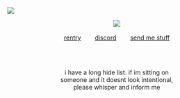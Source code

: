 ![](https://komarev.com/ghpvc/?username=deviqnt&color=FFCC01&label=roses)
<p align="center">
<img src="https://file.garden/ZtttMuQF4zKolxd7/argenthill2"/>
</p>
<p align="center"
  
[rentry](https://rentry.co/xiaother)  　　[discord](https://discordid.netlify.app/?id=601029140149174272)  　　[send me stuff](https://deviqntask.straw.page/)

</p>
<br>
<br>
<p align="center">
i have a long hide list. if im sitting on
  <br>
  someone and it doesnt look intentional,
  <br>
 please whisper and inform me
</p>
